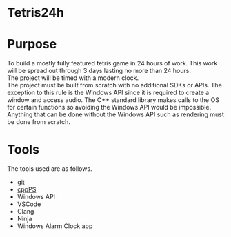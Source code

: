 # Tetris24h
<h1>Purpose</h1>

<p>
To build a mostly fully featured tetris game in 24 hours of work. This work will be spread out through 3 days lasting no more than 24 hours.<br>
The project will be timed with a modern clock.<br>
The project must be built from scratch with no additional SDKs or APIs. The exception to this rule is the Windows API since it is required to create a window and access audio. The C++ standard library makes calls to the OS for certain functions so avoiding the Windows API would be impossible. Anything that can be done without the Windows API such as rendering must be done from scratch.
</p>

<h1>Tools</h1>

<p>
The tools used are as follows.<br>
<ul>
  <li>git</li>
  <li><a href="https://github.com/Davidah121/cppPS">cppPS</a></li>
  <li>Windows API</li>
  <li>VSCode</li>
  <li>Clang</li>
  <li>Ninja</li>
  <li>Windows Alarm Clock app</li>
</ul>
</p>
